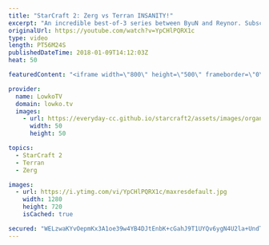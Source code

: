 ```yaml
---
title: "StarCraft 2: Zerg vs Terran INSANITY!"
excerpt: "An incredible best-of-3 series between ByuN and Reynor. Subscribe for more videos: http://lowko.tv/youtube Epic Zerg vs Protoss: https://goo.gl/qeUdf6  Late game Zerg versus Terran is still being figured out. ByuN apparently knows more than others, as he decides to focus heavily on Ghosts in this match-up."
originalUrl: https://youtube.com/watch?v=YpCHlPQRX1c
type: video
length: PT56M24S
publishedDateTime: 2018-01-09T14:12:03Z
heat: 50

featuredContent: "<iframe width=\"800\" height=\"500\" frameborder=\"0\" src=\"https://www.youtube.com/embed/YpCHlPQRX1c\" allow=\"accelerometer; autoplay; encrypted-media; gyroscope; picture-in-picture\" allowfullscreen></iframe>"

provider:
  name: LowkoTV
  domain: lowko.tv
  images:
    - url: https://everyday-cc.github.io/starcraft2/assets/images/organizations/lowko.tv-50x50.jpg
      width: 50
      height: 50

topics:
  - StarCraft 2
  - Terran
  - Zerg

images:
  - url: https://i.ytimg.com/vi/YpCHlPQRX1c/maxresdefault.jpg
    width: 1280
    height: 720
    isCached: true

secured: "WELzwaKYvOepmKx3A1oe39w4YB4DJtEnbK+cGahJ9T1UYQv6ygN4U2la+UndTw97HzwKOjIQrVefkCVu0g0lz39Niy94ESR3Ti7a7npsiEh5BwCPcX35eOls2Hf41V/F5eioRH1OjY2TeTkuJ65hDHTVvr1qOL2O70MlFMo3vazehdEVRX2vsOEwgDQs4fcfb0cYRHSwCgbQtJK8nrQJXe8wqc/UJuA5JUI019wkhyUtERx8QJTDrlFK3Pl8u6ZnXrSmvkkn6KgHqqG6pwELASGLYhb3sTmQz31EHq1UGjcqzJzJvkVvH2/1ETepcyWJ17pvnha8QqRBq5fmTXzBI/LmbS/eFjar1zQsFbAegM23FDvB90zvjNVMahHGmjcnvSTGr2MakbB7SjbXi3kCb7J8jufwLdRsLZ1Yk26mRluOkLXrUajFTA4aoB/TNlto;jxsKV7GvRneMBy/v4eHmRQ=="
---
```


